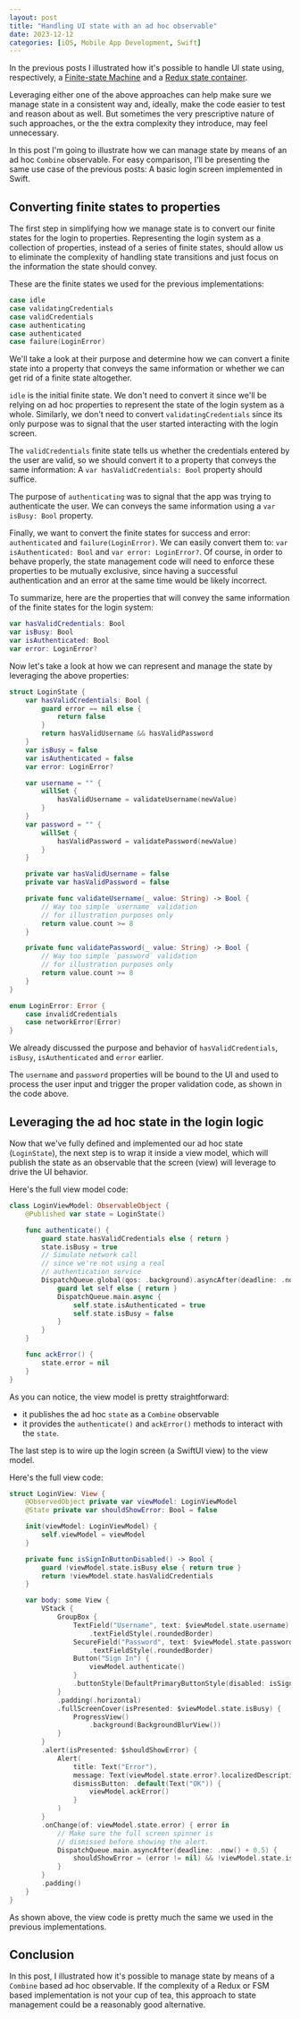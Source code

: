 ```yaml
---
layout: post
title: "Handling UI state with an ad hoc observable"
date: 2023-12-12
categories: [iOS, Mobile App Development, Swift]
---
```

In the previous posts I illustrated how it's possible to handle UI state using, respectively, a [Finite-state Machine](https://andrea-prearo.github.io/ios/mobile%20app%20development/swift/2023/10/13/Handling-UI-state-with-finite-state-machines.html) and a [Redux state container](https://andrea-prearo.github.io/ios/mobile%20app%20development/swift/2023/11/25/Handling-UI-state-with-redux.html).

Leveraging either one of the above approaches can help make sure we manage state in a consistent way and, ideally, make the code easier to test and reason about as well. But sometimes the very prescriptive nature of such approaches, or the the extra complexity they introduce, may feel unnecessary.

In this post I'm going to illustrate how we can manage state by means of an ad hoc `Combine` observable. For easy comparison, I'll be presenting the same use case of the previous posts: A basic login screen implemented in Swift.


## Converting finite states to properties

The first step in simplifying how we manage state is to convert our finite states for the login to properties. Representing the login system as a collection of properties, instead of a series of finite states, should allow us to eliminate the complexity of handling state transitions and just focus on the information the state should convey.

These are the finite states we used for the previous implementations:

~~~ swift
case idle
case validatingCredentials
case validCredentials
case authenticating
case authenticated
case failure(LoginError)
~~~

We'll take a look at their purpose and determine how we can convert a finite state into a property that conveys the same information or whether we can get rid of a finite state altogether.

`idle` is the initial finite state. We don't need to convert it since we'll be relying on ad hoc properties to represent the state of the login system as a whole. Similarly, we don't need to convert `validatingCredentials` since its only purpose was to signal that the user started interacting with the login screen.

The `validCredentials` finite state tells us whether the credentials entered by the user are valid, so we should convert it to a property that conveys the same information: A `var hasValidCredentials: Bool` property should suffice.

The purpose of `authenticating` was to signal that the app was trying to authenticate the user. We can conveys the same information using a `var isBusy: Bool` property.

Finally, we want to convert the finite states for success and error: `authenticated` and `failure(LoginError)`. We can easily convert them to: `var isAuthenticated: Bool` and `var error: LoginError?`. Of course, in order to behave properly, the state management code will need to enforce these properties to be mutually exclusive, since having a successful authentication and an error at the same time would be likely incorrect.

To summarize, here are the properties that will convey the same information of the finite states for the login system:

~~~ swift
var hasValidCredentials: Bool
var isBusy: Bool
var isAuthenticated: Bool
var error: LoginError?
~~~

Now let's take a look at how we can represent and manage the state by leveraging the above properties:

~~~ swift
struct LoginState {
    var hasValidCredentials: Bool {
        guard error == nil else {
            return false
        }
        return hasValidUsername && hasValidPassword
    }
    var isBusy = false
    var isAuthenticated = false
    var error: LoginError?

    var username = "" {
        willSet {
            hasValidUsername = validateUsername(newValue)
        }
    }
    var password = "" {
        willSet {
            hasValidPassword = validatePassword(newValue)
        }
    }

    private var hasValidUsername = false
    private var hasValidPassword = false

    private func validateUsername(_ value: String) -> Bool {
        // Way too simple `username` validation
        // for illustration purposes only
        return value.count >= 8
    }

    private func validatePassword(_ value: String) -> Bool {
        // Way too simple `password` validation
        // for illustration purposes only
        return value.count >= 8
    }
}
~~~

~~~ swift
enum LoginError: Error {
    case invalidCredentials
    case networkError(Error)
}
~~~

We already discussed the purpose and behavior of `hasValidCredentials`, `isBusy`, `isAuthenticated` and `error` earlier.

The `username` and `password` properties will be bound to the UI and used to process the user input and trigger the proper validation code, as shown in the code above.


## Leveraging the ad hoc state in the login logic

Now that we've fully defined and implemented our ad hoc state (`LoginState`), the next step is to wrap it inside a view model, which will publish the state as an observable that the screen (view) will leverage to drive the UI behavior.

Here's the full view model code:

~~~ swift
class LoginViewModel: ObservableObject {
    @Published var state = LoginState()

    func authenticate() {
        guard state.hasValidCredentials else { return }
        state.isBusy = true
        // Simulate network call
        // since we're not using a real
        // authentication service
        DispatchQueue.global(qos: .background).asyncAfter(deadline: .now() + 2.0) { [weak self] in
            guard let self else { return }
            DispatchQueue.main.async {
                self.state.isAuthenticated = true
                self.state.isBusy = false
            }
        }
    }

    func ackError() {
        state.error = nil
    }
}
~~~

As you can notice, the view model is pretty straightforward:
* it publishes the ad hoc `state` as a `Combine` observable
* it provides the `authenticate()` and `ackError()` methods to interact with the `state`.

The last step is to wire up the login screen (a SwiftUI view) to the view model.

Here's the full view code:

~~~ swift
struct LoginView: View {
    @ObservedObject private var viewModel: LoginViewModel
    @State private var shouldShowError: Bool = false

    init(viewModel: LoginViewModel) {
        self.viewModel = viewModel
    }

    private func isSignInButtonDisabled() -> Bool {
        guard !viewModel.state.isBusy else { return true }
        return !viewModel.state.hasValidCredentials
    }

    var body: some View {
        VStack {
            GroupBox {
                TextField("Username", text: $viewModel.state.username)
                    .textFieldStyle(.roundedBorder)
                SecureField("Password", text: $viewModel.state.password)
                    .textFieldStyle(.roundedBorder)
                Button("Sign In") {
                    viewModel.authenticate()
                }
                .buttonStyle(DefaultPrimaryButtonStyle(disabled: isSignInButtonDisabled()))
            }
            .padding(.horizontal)
            .fullScreenCover(isPresented: $viewModel.state.isBusy) {
                ProgressView()
                    .background(BackgroundBlurView())
            }
        }
        .alert(isPresented: $shouldShowError) {
            Alert(
                title: Text("Error"),
                message: Text(viewModel.state.error?.localizedDescription ?? "Unknown error"),
                dismissButton: .default(Text("OK")) {
                    viewModel.ackError()
                }
            )
        }
        .onChange(of: viewModel.state.error) { error in
            // Make sure the full screen spinner is
            // dismissed before showing the alert.
            DispatchQueue.main.asyncAfter(deadline: .now() + 0.5) {
                shouldShowError = (error != nil) && !viewModel.state.isBusy
            }
        }
        .padding()
    }
}
~~~

As shown above, the view code is pretty much the same we used in the previous implementations.


## Conclusion

In this post, I illustrated how it's possible to manage state by means of a `Combine` based ad hoc observable. If the complexity of a Redux or FSM based implementation is not your cup of tea, this approach to state management could be a reasonably good alternative.
